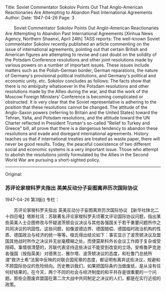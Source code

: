 Title: Soviet Commentator Sokolov Points Out That Anglo-American Reactionaries Are Attempting to Abandon Past International Agreements
Author:
Date: 1947-04-26
Page: 3

　　Soviet Commentator Sokolov Points Out
    Anglo-American Reactionaries Are Attempting to Abandon Past International Agreements
    [Xinhua News Agency, Northern Shaanxi, April 24th] TASS reports: The well-known Soviet commentator Sokolov recently published an article commenting on the issue of international agreements, pointing out that certain British and American figures are attempting to revise and cast doubt on the solidity of the Potsdam Conference resolutions and other joint resolutions made by various powers on a number of important issues. These issues include matters such as the Polish-German border, German reparations, the nature of Germany's provisional political institutions, and Germany's political and economic unity, etc. Sokolov concludes as follows: The facts show that there is no ambiguity whatsoever in the Potsdam resolutions and other resolutions made by the Allies during the war, and that the work of the Moscow Foreign Ministers' Conference is becoming complicated or obstructed. It is very clear that the Soviet representative is adhering to the position that these resolutions cannot be changed. The attitude of the Anglo-Saxon powers (referring to Britain and the United States) toward the Tehran, Yalta, and Potsdam resolutions, and the attitude toward the UN Charter reflected in President Truman's so-called "Relief to Turkey and Greece" bill, all prove that there is a dangerous tendency to abandon these resolutions and evade and disregard international agreements. History teaches us that if international treaties are treated as waste paper, there will never be good results. Today, the peaceful coexistence of two different social and economic systems is a very important issue. Those who attempt to abolish the resolutions jointly formulated by the Allies in the Second World War are pursuing a short-sighted policy.



<hr /> 

Original: 


### 苏评论家梭科罗夫指出  英美反动分子妄图离弃历次国际协议

1947-04-26
第3版()
专栏：

　　苏评论家梭科罗夫指出
    英美反动分子妄图离弃历次国际协议
    【新华社陕北二十四日电】塔斯社讯：苏联著名评论家梭科罗夫顷著文评论国际协议问题，指出某些英美人士企图修改与怀疑波茨顿会议决议与其他各强国关于若干重要问题所作之共同决议的巩固性。这些问题，如像波德边界、德国赔偿、德国临时政治机构的性质、德国政治与经济的统一等等。梭氏得出结论如下：事实显示了波茨顿决议及盟国其他战时所作之决议并无丝毫模糊之处，而使莫斯科外长会议工作趋于复杂或受阻碍。事情很清楚的，苏联代表坚持这些决议不能受到改变的立场，安格鲁萨克逊各强国（按指英美）对德黑兰、雅尔塔、波茨顿决议的态度，和杜鲁门总统所谓“救济土希”法案中反映的对联合国宪章的态度，都证明有离弃这些决议，规避和不顾国际协议的危险倾向。历史教训我们，如果把国际条约当做废纸，是从没有任何好结果的。在今天，两个不同的社会与经济制度的和平共存是很重要的一个问题。那些企图废弃盟国在第二次大战中共同制定之决议的人们，都是在实行近视的政策。
